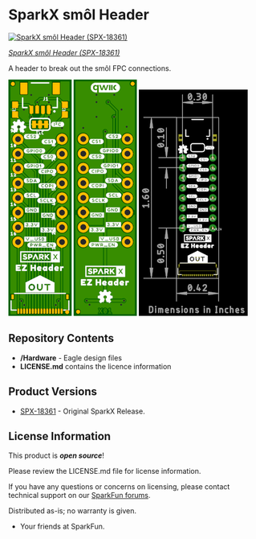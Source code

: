 # SparkX smôl Header

[![SparkX smôl Header (SPX-18361)]()](https://www.sparkfun.com/products/18361)

[*SparkX smôl Header (SPX-18361)*](https://www.sparkfun.com/products/18361)

A header to break out the smôl FPC connections.

![Top.png](./img/Top.png)
![Bottom.png](./img/Bottom.png)
![Dimensions.png](./img/Dimensions.png)

## Repository Contents

- **/Hardware** - Eagle design files
- **LICENSE.md** contains the licence information

## Product Versions

- [SPX-18361](https://www.sparkfun.com/products/18361) - Original SparkX Release.

## License Information

This product is _**open source**_!

Please review the LICENSE.md file for license information.

If you have any questions or concerns on licensing, please contact technical support on our [SparkFun forums](https://forum.sparkfun.com/viewforum.php?f=123).

Distributed as-is; no warranty is given.

- Your friends at SparkFun.
